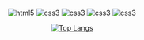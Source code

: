 <div style="display: inline_block; text-align:center"><br>
    <img alt="html5" src="https://img.shields.io/badge/HTML5-E34F26?style=for-the-badge&logo=html5&logoColor=white">
    <img alt="css3" src="https://img.shields.io/badge/CSS3-1572B6?style=for-the-badge&logo=css3&logoColor=white">
    <img alt="css3" src="https://img.shields.io/badge/JavaScript-323330?style=for-the-badge&logo=javascript&logoColor=F7DF1E">
    <img alt="css3" src="https://img.shields.io/badge/PHP-777BB4?style=for-the-badge&logo=php&logoColor=white">
    <img alt="css3" src="https://img.shields.io/badge/MySQL-00000F?style=for-the-badge&logo=mysql&logoColor=white">

   

 </div>

 <div style="text-align:center">

 [![Top Langs](https://github-readme-stats.vercel.app/api/top-langs/?username=fernandapcaetano&layout=compact)](https://github.com/fernandapcaetano/github-readme-stats)

 </div>
